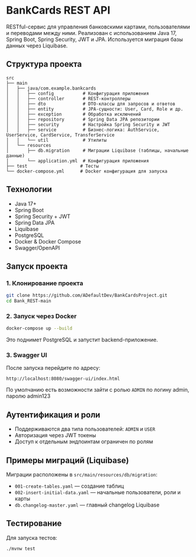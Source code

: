 
# BankCards REST API

RESTful-сервис для управления банковскими картами, пользователями и переводами между ними. Реализован с использованием Java 17, Spring Boot, Spring Security, JWT и JPA. Используется миграция базы данных через Liquibase.

## Структура проекта

```
src
├── main
│   ├── java/com.example.bankcards
│   │   ├── config           # Конфигурация приложения
│   │   ├── controller       # REST-контроллеры
│   │   ├── dto              # DTO-классы для запросов и ответов
│   │   ├── entity           # JPA-сущности: User, Card, Role и др.
│   │   ├── exception        # Обработка исключений
│   │   ├── repository       # Spring Data JPA репозитории
│   │   ├── security         # Настройка Spring Security и JWT
│   │   ├── service          # Бизнес-логика: AuthService, UserService, CardService, TransferService
│   │   └── util             # Утилиты
│   └── resources
│       ├── db.migration     # Миграции Liquibase (таблицы, начальные данные)
│       └── application.yml  # Конфигурация приложения
├── test                    # Тесты
└── docker-compose.yml      # Docker конфигурация для запуска
```

## Технологии

- Java 17+
- Spring Boot
- Spring Security + JWT
- Spring Data JPA
- Liquibase
- PostgreSQL
- Docker & Docker Compose
- Swagger/OpenAPI

## Запуск проекта

### 1. Клонирование проекта

```bash
git clone https://github.com/ADefaultDev/BankCardsProject.git
cd Bank_REST-main
```

### 2. Запуск через Docker

```bash
docker-compose up --build
```

Это поднимет PostgreSQL и запустит backend-приложение.

### 3. Swagger UI

После запуска перейдите по адресу:

```
http://localhost:8080/swagger-ui/index.html
```

По умолчанию есть возможности зайти с ролью `ADMIN` по логину admin, паролю admin123

## Аутентификация и роли

- Поддерживаются два типа пользователей: `ADMIN` и `USER`
- Авторизация через JWT токены
- Доступ к отдельным эндпоинтам ограничен по ролям

## Примеры миграций (Liquibase)

Миграции расположены в `src/main/resources/db/migration`:

- `001-create-tables.yaml` — создание таблиц
- `002-insert-initial-data.yaml` — начальные пользователи, роли и карты
- `db.changelog-master.yaml` — главный changelog Liquibase

## Тестирование

Для запуска тестов:

```bash
./mvnw test
```